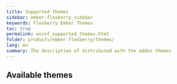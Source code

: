 ```yaml
---
title: Supported themes
sidebar: ember-flexberry_sidebar
keywords: Flexberry Ember Themes
toc: true
permalink: en/ef_supported_themes.html
folder: products/ember-flexberry/themes/
lang: en
summary: The description of distributed with the addon themes
---
```


## Available themes

